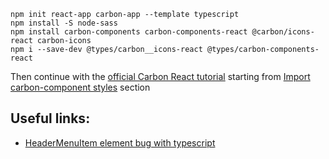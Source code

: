```
npm init react-app carbon-app --template typescript
npm install -S node-sass
npm install carbon-components carbon-components-react @carbon/icons-react carbon-icons
npm i --save-dev @types/carbon__icons-react @types/carbon-components-react
```
Then continue with the [official Carbon React tutorial](https://www.carbondesignsystem.com/developing/react-tutorial/overview/) starting from [Import carbon-component styles](https://www.carbondesignsystem.com/developing/react-tutorial/step-1#import-carbon-component-styles) section

## Useful links:
- [HeaderMenuItem element bug with typescript](https://github.com/carbon-design-system/carbon/issues/5671)
